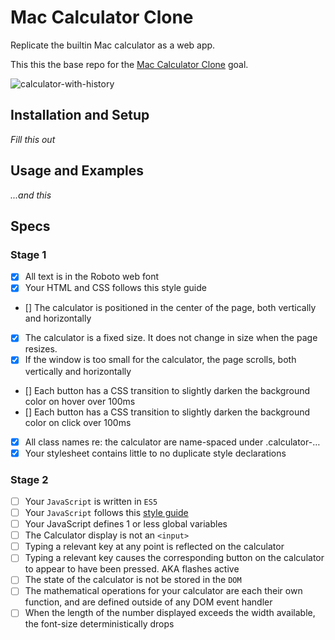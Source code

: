 # Mac Calculator Clone

Replicate the builtin Mac calculator as a web app.

This this the base repo for the [Mac Calculator Clone](https://github.com/GuildCrafts/web-development-js/issues/150) goal.

![calculator-with-history](https://cloud.githubusercontent.com/assets/8385/22572149/9be3c83e-e957-11e6-9431-9b9742b6b4af.png)

## Installation and Setup

_Fill this out_

## Usage and Examples

_...and this_


## Specs

### Stage 1
- [X] All text is in the Roboto web font
- [X] Your HTML and CSS follows this style guide
- [] The calculator is positioned in the center of the page, both vertically and horizontally
- [X] The calculator is a fixed size. It does not change in size when the page resizes.
- [X] If the window is too small for the calculator, the page scrolls, both vertically and horizontally
- [] Each button has a CSS transition to slightly darken the background color on hover over 100ms
- [] Each button has a CSS transition to slightly darken the background color on click over 100ms
- [X] All class names re: the calculator are name-spaced under .calculator-…
- [X] Your stylesheet contains little to no duplicate style declarations

### Stage 2
- [ ] Your `JavaScript` is written in `ES5`
- [ ] Your `JavaScript` follows this [style guide](https://google.github.io/styleguide/jsguide.html)
- [ ] Your JavaScript defines 1 or less global variables
- [ ] The Calculator display is not an `<input>`
- [ ] Typing a relevant key at any point is reflected on the calculator
- [ ] Typing a relevant key causes the corresponding button on the calculator to appear to have been pressed. AKA flashes active
- [ ] The state of the calculator is not be stored in the `DOM`
- [ ] The mathematical operations for your calculator are each their own function, and are defined outside of any DOM event handler
- [ ] When the length of the number displayed exceeds the width available, the font-size deterministically drops
